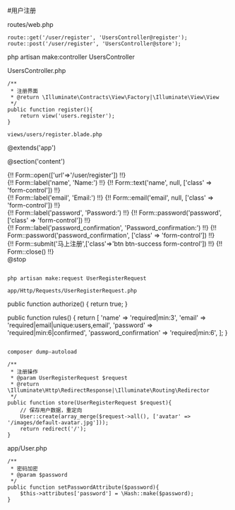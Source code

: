 #用户注册

routes/web.php
```
route::get('/user/register', 'UsersController@register');
route::post('/user/register', 'UsersController@store');
```

php artisan make:controller UsersController

UsersController.php
```
/**
 * 注册界面
 * @return \Illuminate\Contracts\View\Factory|\Illuminate\View\View
 */
public function register(){
    return view('users.register');
}

views/users/register.blade.php
```
@extends('app')

@section('content')
    <div class="container">
        <div class="row">
            <div class="col-md-6 col-md-offset-3" role="main">
                {!! Form::open(['url'=>'/user/register']) !!}
                    <!-- Name Field -->
                    <div class="form-group">
                        {!! Form::label('name', 'Name:') !!}
                        {!! Form::text('name', null, ['class' => 'form-control']) !!}
                    </div>
                    <!-- Email Field -->
                    <div class="form-group">
                        {!! Form::label('email', 'Email:') !!}
                        {!! Form::email('email', null, ['class' => 'form-control']) !!}
                    </div>
                    <!-- Password Field -->
                    <div class="form-group">
                        {!! Form::label('password', 'Password:') !!}
                        {!! Form::password('password', ['class' => 'form-control']) !!}
                    </div>
                    <!-- Password_confirmation Field -->
                    <div class="form-group">
                        {!! Form::label('password_confirmation', 'Password_confirmation:') !!}
                        {!! Form::password('password_confirmation', ['class' => 'form-control']) !!}
                    </div>
                    {!! Form::submit('马上注册',['class'=>'btn btn-success form-control']) !!}
                {!! Form::close() !!}
            </div>
        </div>
    </div>
@stop
```

php artisan make:request UserRegisterRequest

app/Http/Requests/UserRegisterRequest.php
```
public function authorize()
{
    return true;
}

public function rules()
{
    return [
        'name' => 'required|min:3',
        'email' => 'required|email|unique:users,email',
        'password' => 'required|min:6|confirmed',
        'password_confirmation' => 'required|min:6',
    ];
}
```

composer dump-autoload

/**
 * 注册操作
 * @param UserRegisterRequest $request
 * @return \Illuminate\Http\RedirectResponse|\Illuminate\Routing\Redirector
 */
public function store(UserRegisterRequest $request){
    // 保存用户数据，重定向
    User::create(array_merge($request->all(), ['avatar' => '/images/default-avatar.jpg']));
    return redirect('/');
}
```

app/User.php
```
/**
 * 密码加密
 * @param $password
 */
public function setPasswordAttribute($password){
    $this->attributes['password'] = \Hash::make($password);
}
```